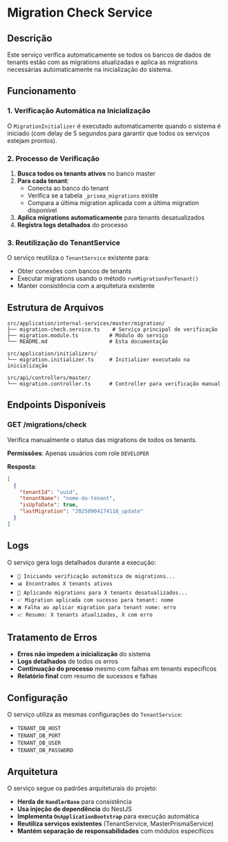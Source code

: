 # Migration Check Service

## Descrição

Este serviço verifica automaticamente se todos os bancos de dados de tenants estão com as migrations atualizadas e aplica as migrations necessárias automaticamente na inicialização do sistema.

## Funcionamento

### 1. Verificação Automática na Inicialização

O `MigrationInitializer` é executado automaticamente quando o sistema é iniciado (com delay de 5 segundos para garantir que todos os serviços estejam prontos).

### 2. Processo de Verificação

1. **Busca todos os tenants ativos** no banco master
2. **Para cada tenant**:
   - Conecta ao banco do tenant
   - Verifica se a tabela `_prisma_migrations` existe
   - Compara a última migration aplicada com a última migration disponível
3. **Aplica migrations automaticamente** para tenants desatualizados
4. **Registra logs detalhados** do processo

### 3. Reutilização do TenantService

O serviço reutiliza o `TenantService` existente para:
- Obter conexões com bancos de tenants
- Executar migrations usando o método `runMigrationForTenant()`
- Manter consistência com a arquitetura existente

## Estrutura de Arquivos

```
src/application/internal-services/master/migration/
├── migration-check.service.ts    # Serviço principal de verificação
├── migration.module.ts          # Módulo do serviço
└── README.md                    # Esta documentação

src/application/initializers/
└── migration.initializer.ts     # Initializer executado na inicialização

src/api/controllers/master/
└── migration.controller.ts      # Controller para verificação manual
```

## Endpoints Disponíveis

### GET /migrations/check

Verifica manualmente o status das migrations de todos os tenants.

**Permissões**: Apenas usuários com role `DEVELOPER`

**Resposta**:
```json
[
  {
    "tenantId": "uuid",
    "tenantName": "nome-do-tenant",
    "isUpToDate": true,
    "lastMigration": "20250904174118_update"
  }
]
```

## Logs

O serviço gera logs detalhados durante a execução:

- `🚀 Iniciando verificação automática de migrations...`
- `📊 Encontrados X tenants ativos`
- `🔄 Aplicando migrations para X tenants desatualizados...`
- `✅ Migration aplicada com sucesso para tenant: nome`
- `❌ Falha ao aplicar migration para tenant nome: erro`
- `📈 Resumo: X tenants atualizados, X com erro`

## Tratamento de Erros

- **Erros não impedem a inicialização** do sistema
- **Logs detalhados** de todos os erros
- **Continuação do processo** mesmo com falhas em tenants específicos
- **Relatório final** com resumo de sucessos e falhas

## Configuração

O serviço utiliza as mesmas configurações do `TenantService`:
- `TENANT_DB_HOST`
- `TENANT_DB_PORT` 
- `TENANT_DB_USER`
- `TENANT_DB_PASSWORD`

## Arquitetura

O serviço segue os padrões arquiteturais do projeto:
- **Herda de `HandlerBase`** para consistência
- **Usa injeção de dependência** do NestJS
- **Implementa `OnApplicationBootstrap`** para execução automática
- **Reutiliza serviços existentes** (TenantService, MasterPrismaService)
- **Mantém separação de responsabilidades** com módulos específicos
